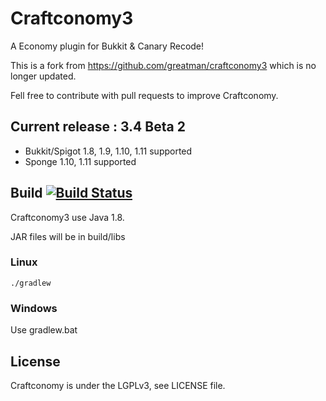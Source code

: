 # Craftconomy3
A Economy plugin for Bukkit &amp; Canary Recode!

This is a fork from https://github.com/greatman/craftconomy3 which is no longer updated.

Fell free to contribute with pull requests to improve Craftconomy.

## Current release : 3.4 Beta 2

- Bukkit/Spigot 1.8, 1.9, 1.10, 1.11 supported
- Sponge 1.10, 1.11 supported

## Build [![Build Status](https://travis-ci.org/Aztorius/craftconomy3.svg?branch=master)](https://travis-ci.org/Aztorius/craftconomy3)

Craftconomy3 use Java 1.8.

JAR files will be in build/libs

### Linux

```
./gradlew
```

### Windows

Use gradlew.bat

## License
Craftconomy is under the LGPLv3, see LICENSE file.
